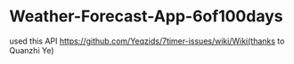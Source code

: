 # Weather-Forecast-App-6of100days
used this API https://github.com/Yeqzids/7timer-issues/wiki/Wiki(thanks to Quanzhi Ye)
